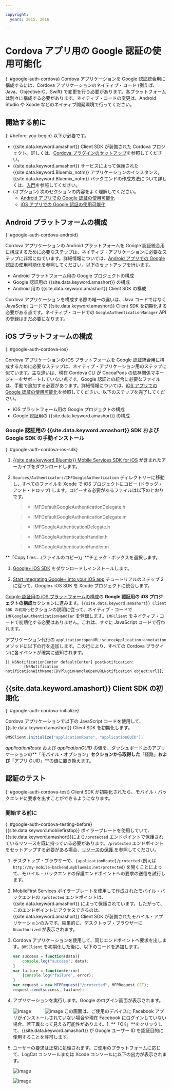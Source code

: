 ```yaml
---

copyright:
  years: 2015, 2016

---
```


# Cordova アプリ用の Google 認証の使用可能化
{: #google-auth-cordova}
Cordova アプリケーションを Google 認証統合用に構成するには、Cordova アプリケーションのネイティブ・コード (例えば、Java、Objective-C、Swift) で変更を行う必要があります。各プラットフォームは別々に構成する必要があります。ネイティブ・コードの変更は、Android Studio や Xcode などのネイティブ開発環境で行ってください。

## 開始する前に
{: #before-you-begin}
以下が必要です。
* {{site.data.keyword.amashort}} Client SDK が装備された Cordova プロジェクト。詳しくは、[Cordova プラグインのセットアップ](https://console.{DomainName}/docs/services/mobileaccess/getting-started-cordova.html)を参照してください。  
* {{site.data.keyword.amashort}} サービスによって保護された {{site.data.keyword.Bluemix_notm}} アプリケーションのインスタンス。{{site.data.keyword.Bluemix_notm}} バックエンドの作成方法について詳しくは、[入門](index.html)を参照してください。
* (オプション) 次のセクションの内容をよく理解してください。
   * [Android アプリでの Google 認証の使用可能化](https://console.{DomainName}/docs/services/mobileaccess/google-auth-android.html)
   * [iOS アプリでの Google 認証の使用可能化](https://console.{DomainName}/docs/services/mobileaccess/google-auth-ios.html)


## Android プラットフォームの構成
{: #google-auth-cordova-android}

Cordova アプリケーションの Android プラットフォームを Google 認証統合用に構成するために必要なステップは、ネイティブ・アプリケーションに必要なステップに非常に似ています。詳細情報については、[Android アプリでの Google 認証の使用可能化](https://console.{DomainName}/docs/services/mobileaccess/google-auth-android.html)を参照してください。以下のセットアップを行います。

* Android プラットフォーム用の Google プロジェクトの構成
* Google 認証用の {{site.data.keyword.amashort}} の構成
* Android 用の {{site.data.keyword.amashort}} Client SDK の構成

Cordova アプリケーションを構成する際の唯一の違いは、Java コードではなく JavaScript コードで {{site.data.keyword.amashort}} Client SDK を初期化する必要がある点です。ネイティブ・コードでの `GoogleAuthenticationManager` API の登録はまだ必要になります。

## iOS プラットフォームの構成
{: #google-auth-cordova-ios}

Cordova アプリケーションの iOS プラットフォームを Google 認証統合用に構成するために必要なステップは、ネイティブ・アプリケーション用のステップに似ています。主な違いは、現在 Cordova CLI が CocoaPods の依存関係マネージャーをサポートしていない点です。Google 認証との統合に必要なファイルは、手動で追加する必要があります。詳細情報については、[iOS アプリでの Google 認証の使用可能化](https://console.{DomainName}/docs/services/mobileaccess/google-auth-ios.html)を参照してください。以下のステップを完了してください。

* iOS プラットフォーム用の Google プロジェクトの構成
* Google 認証用の {{site.data.keyword.amashort}} の構成

### Google 認証用の {{site.data.keyword.amashort}} SDK および Google SDK の手動インストール
{: #google-auth-cordova-ios-sdk}
1. [{{site.data.keyword.Bluemix}} Mobile Services SDK for iOS](https://hub.jazz.net/git/bluemixmobilesdk/imf-ios-sdk/archive?revstr=master) が含まれたアーカイブをダウンロードします。

1. `Sources/Authenticators/IMFGoogleAuthentication` ディレクトリーに移動し、すべてのファイルを Xcode で iOS プロジェクトにコピー (ドラッグ・アンド・ドロップ) します。コピーする必要があるファイルは以下のとおりです。

	> * IMFDefaultGoogleAuthenticationDelegate.h

	> * IMFDefaultGoogleAuthenticationDelegate.m

	> * IMFGoogleAuthenticationDelegate.h

	> * IMFGoogleAuthenticationHandler.h

	> * IMFGoogleAuthenticationHandler.m

**「Copy files....(ファイルのコピー)」**チェック・ボックスを選択します。

1. [Google+ iOS SDK](http://goo.gl/9cTqyZ) をダウンロードしインストールします。

1. [Start integrating Google+ into your iOS app](https://developers.google.com/+/mobile/ios/getting-started) チュートリアルのステップ 2 に従って、Google+ iOS SDK を Xcode プロジェクトに統合します。

[Google 認証用の iOS プラットフォームの構成](https://console.{DomainName}/docs/services/mobileaccess/google-auth-ios.html)の **Google 認証用の iOS プロジェクトの構成**セクションに進みます。`{{site.data.keyword.amashort}} Client SDK の初期化`セクションの説明に従って、ネイティブ・コードで `IMFGoogleAuthenticationHandler` を登録します。`IMFClient` をネイティブ・コードで初期化する必要はありません。これは、すぐに JavaScript コードで行われます。

アプリケーション代行の `application:openURL:sourceApplication:annotation` メソッドに以下の行を追加します。この行により、すべての Cordova プラグインに各イベントが確実に通知されます。

```
[[ NSNotificationCenter defaultCenter] postNotification:
		[NSNotification notificationWithName:CDVPluginHandleOpenURLNotification object:url]];      
```

## {{site.data.keyword.amashort}} Client SDK の初期化
{: #google-auth-cordova-initialize}

Cordova アプリケーションで以下の JavaScript コードを使用して、{{site.data.keyword.amashort}} Client SDK を初期化します。

```JavaScript
BMSClient.initialize("applicationRoute", "applicationGUID");
```

*applicationRoute* および *applicationGUID* の値を、ダッシュボード上のアプリケーションの**「モバイル・オプション」**セクションから取得した**「経路」**および**「アプリ GUID」**の値に置き換えます。

## 認証のテスト
{: #google-auth-cordova-test}
Client SDK が初期化されたら、モバイル・バックエンドに要求を出すことができるようになります。

### 開始する前に
{: #google-auth-cordova-testing-before}
{{site.data.keyword.mobilefirstbp}} ボイラープレートを使用していて、{{site.data.keyword.amashort}}により`/protected` エンドポイントで保護されているリソースを既に持っている必要があります。`/protected` エンドポイントをセットアップする必要がある場合、[リソースの保護 ](https://console.{DomainName}/docs/services/mobileaccess/protecting-resources.html)を参照してください。


1. デスクトップ・ブラウザーで、`{applicationRoute}/protected` (例えば `http://my-mobile-backend.mybluemix.net/protected`) を開くことによって、モバイル・バックエンドの保護エンドポイントへの要求の送信を試行します。

1. MobileFirst Services ボイラープレートを使用して作成されたモバイル・バックエンドの `/protected` エンドポイントは、{{site.data.keyword.amashort}} によって保護されています。したがって、このエンドポイントにアクセスできるのは、{{site.data.keyword.amashort}} Client SDK が装備されたモバイル・アプリケーションのみです。結果的に、デスクトップ・ブラウザーに `Unauthorized` が表示されます。

1. Cordova アプリケーションを使用して、同じエンドポイントへ要求を出します。`BMSClient` を初期化した後に、以下のコードを追加します。

	```JavaScript
	var success = function(data){
    	console.log("success", data);
    }
	var failure = function(error)
    	{console.log("failure", error);
    }
	var request = new MFPRequest("/protected", MFPRequest.GET);
	request.send(success, failure);
	```


1. アプリケーションを実行します。Google のログイン画面が表示されます。

	![image](images/android-google-login.png) &nbsp;&nbsp;&nbsp;&nbsp;&nbsp;&nbsp;&nbsp;&nbsp;&nbsp;	![image](images/ios-google-login.png)
	この画面は、ご使用のデバイスに Facebook アプリがインストールされていない場合や現在 Facebook にログインしていない場合、若干異なって見える可能性があります。1. **「OK」**をクリックして、{{site.data.keyword.amashort}} が Google ユーザー ID を認証目的に使用することを許可します。

1. 	ユーザーの要求は正常に処理されます。ご使用のプラットフォームに応じて、LogCat コンソールまたは Xcode コンソールに以下の出力が表示されます。

	![image](images/android-google-login-success.png)

	![image](images/ios-google-login-success.png)
